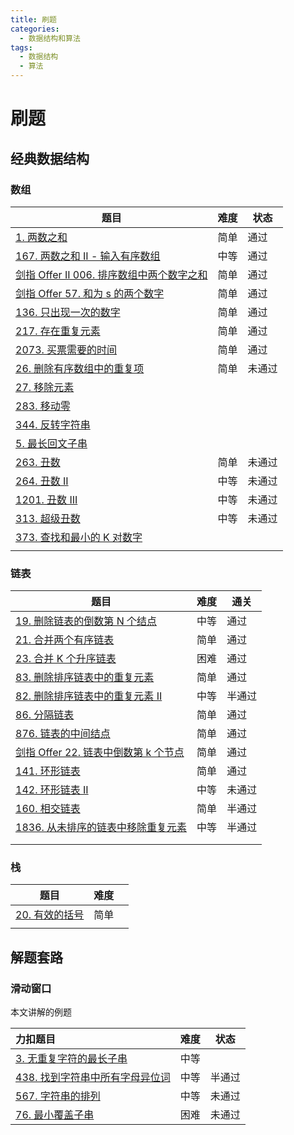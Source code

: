 ```yaml
---
title: 刷题
categories:
  - 数据结构和算法
tags:
  - 数据结构
  - 算法
---
```


# 刷题

## 经典数据结构

### 数组

| 题目                                                         | 难度 | 状态   |
| ------------------------------------------------------------ | ---- | ------ |
| [1. 两数之和](https://leetcode.cn/problems/two-sum/)         | 简单 | 通过   |
| [167. 两数之和 II - 输入有序数组](https://leetcode.cn/problems/two-sum-ii-input-array-is-sorted/) | 中等 | 通过   |
| [剑指 Offer II 006. 排序数组中两个数字之和](https://leetcode.cn/problems/kLl5u1/) | 简单 | 通过   |
| [剑指 Offer 57. 和为 s 的两个数字](https://leetcode.cn/problems/he-wei-sde-liang-ge-shu-zi-lcof/) | 简单 | 通过   |
| [136. 只出现一次的数字](https://leetcode.cn/problems/single-number/) | 简单 | 通过   |
| [217. 存在重复元素](https://leetcode.cn/problems/contains-duplicate/) | 简单 | 通过   |
| [2073. 买票需要的时间](https://leetcode.cn/problems/time-needed-to-buy-tickets/) | 简单 | 通过   |
| [26. 删除有序数组中的重复项](https://leetcode.cn/problems/remove-duplicates-from-sorted-array/) | 简单 | 未通过 |
| [27. 移除元素](https://leetcode.cn/problems/remove-element/) |      |        |
| [283. 移动零](https://leetcode.cn/problems/move-zeroes/)     |      |        |
| [344. 反转字符串](https://leetcode.cn/problems/reverse-string/) |      |        |
| [5. 最长回文子串](https://leetcode.cn/problems/longest-palindromic-substring/) |      |        |
| [263. 丑数](https://leetcode.cn/problems/ugly-number/)       | 简单 | 未通过 |
| [264. 丑数 II](https://labuladong.online/algo/problem-set/linkedlist-two-pointers/#slug_ugly-number-ii) | 中等 | 未通过 |
| [1201. 丑数 III](https://leetcode.cn/problems/ugly-number-iii/) | 中等 | 未通过 |
| [313. 超级丑数](https://leetcode.cn/problems/super-ugly-number/) | 中等 | 未通过 |
| [373. 查找和最小的 K 对数字](https://leetcode.cn/problems/find-k-pairs-with-smallest-sums/) |      |        |
|                                                              |      |        |

### 链表

| 题目                                                         | 难度 | 通关   |
| ------------------------------------------------------------ | ---- | ------ |
| [19. 删除链表的倒数第 N 个结点](https://leetcode.cn/problems/remove-nth-node-from-end-of-list/) | 中等 | 通过   |
| [21. 合并两个有序链表](https://leetcode.cn/problems/merge-two-sorted-lists/) | 简单 | 通过   |
| [23. 合并 K 个升序链表](https://leetcode.cn/problems/merge-k-sorted-lists/) | 困难 | 通过   |
| [83. 删除排序链表中的重复元素](https://leetcode.cn/problems/remove-duplicates-from-sorted-list/) | 简单 | 通过   |
| [82. 删除排序链表中的重复元素 II](https://leetcode.cn/problems/remove-duplicates-from-sorted-list-ii/description/) | 中等 | 半通过 |
| [86. 分隔链表](https://leetcode.cn/problems/partition-list/) | 简单 | 通过   |
| [876. 链表的中间结点](https://leetcode.cn/problems/middle-of-the-linked-list/) | 简单 | 通过   |
| [剑指 Offer 22. 链表中倒数第 k 个节点](https://leetcode.cn/problems/lian-biao-zhong-dao-shu-di-kge-jie-dian-lcof/) | 简单 | 通过   |
| [141. 环形链表](https://leetcode.cn/problems/linked-list-cycle/) | 简单 | 通过   |
| [142. 环形链表 II](https://leetcode.cn/problems/linked-list-cycle-ii/) | 中等 | 未通过 |
| [160. 相交链表](https://leetcode.cn/problems/intersection-of-two-linked-lists/) | 简单 | 半通过 |
| [1836. 从未排序的链表中移除重复元素](https://labuladong.online/algo/problem-set/linkedlist-two-pointers/#slug_remove-duplicates-from-an-unsorted-linked-list) | 中等 | 半通过 |
|                                                              |      |        |
|                                                              |      |        |

### 栈

| 题目                                                              | 难度 |     |
| ----------------------------------------------------------------- | ---- | --- |
| [20. 有效的括号](https://leetcode.cn/problems/valid-parentheses/) | 简单 |     |
|                                                                   |      |     |

## 解题套路

### 滑动窗口

本文讲解的例题

|                                                力扣题目                                                 | 难度 | 状态 |
| :------------------------------------------------------------------------------------------------------ | :--: | ---- |
| [3. 无重复字符的最长子串](https://leetcode.cn/problems/longest-substring-without-repeating-characters/) |  中等  |    |
|     [438. 找到字符串中所有字母异位词](https://leetcode.cn/problems/find-all-anagrams-in-a-string/)      |  中等  |  半通过  |
|                [567. 字符串的排列](https://leetcode.cn/problems/permutation-in-string/)                 |  中等  |  未通过  |
|               [76. 最小覆盖子串](https://leetcode.cn/problems/minimum-window-substring/)                |  困难  |  未通过  |
